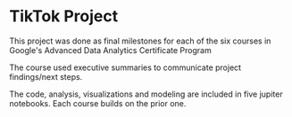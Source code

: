 # TikTok Project

This project was done as final milestones for each of the six courses in Google's Advanced Data Analytics Certificate Program

The course used executive summaries to communicate project findings/next steps.

The code, analysis, visualizations and modeling are included in five jupiter notebooks.  Each course builds on the prior one.


